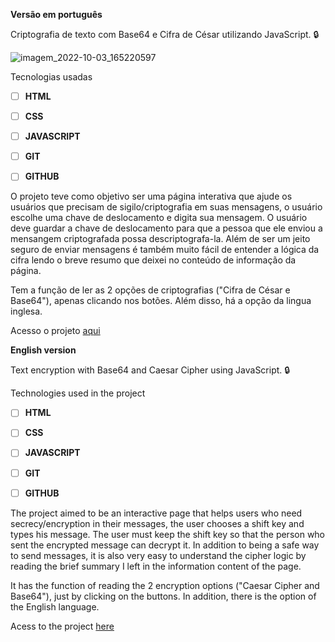  **Versão em português**

Criptografia de texto com Base64 e Cifra de César utilizando JavaScript. 🔒


![imagem_2022-10-03_165220597](https://user-images.githubusercontent.com/106287961/193666521-ce55b352-f2de-4fad-866d-fd69ff17c7c4.png)

Tecnologias usadas 

- [ ] **HTML** 
- [ ] **CSS** 
- [ ] **JAVASCRIPT**
- [ ] **GIT**
- [ ] **GITHUB**


O projeto teve como objetivo ser uma página interativa que ajude os usuários que precisam de sigilo/criptografia em suas mensagens, o usuário escolhe uma chave de deslocamento e digita sua mensagem. O usuário deve guardar a chave de deslocamento para que a pessoa que ele enviou a mensangem criptografada possa descriptografa-la. Além de ser um jeito seguro de enviar mensagens é também muito fácil de entender a lógica da cifra lendo o breve resumo que deixei no conteúdo de informação da página.

Tem a função de ler as 2 opções de criptografias ("Cifra de César e Base64"), apenas clicando nos botões.
Além disso, há a opção da lingua inglesa.


Acesso o projeto [aqui](https://ziiron1.github.io/Cryptography-CipherCaesar/)



 **English version**
 
 Text encryption with Base64 and Caesar Cipher using JavaScript. 🔒

Technologies used in the project

- [ ] **HTML** 
- [ ] **CSS** 
- [ ] **JAVASCRIPT**
- [ ] **GIT**
- [ ] **GITHUB**


The project aimed to be an interactive page that helps users who need secrecy/encryption in their messages, the user chooses a shift key and types his message. The user must keep the shift key so that the person who sent the encrypted message can decrypt it. In addition to being a safe way to send messages, it is also very easy to understand the cipher logic by reading the brief summary I left in the information content of the page.


It has the function of reading the 2 encryption options ("Caesar Cipher and Base64"), just by clicking on the buttons.
In addition, there is the option of the English language.

Acess to the project [here](https://ziiron1.github.io/Cryptography-CipherCaesar/)
